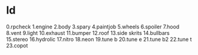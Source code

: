 # Id

0.rpcheck
1.engine
2.body
3.spary
4.paintjob
5.wheels
6.spoiler
7.hood
8.vent
9.light
10.exhaust
11.bumper
12.roof
13.side skrits
14.bullbars
15.stereo
16.hydrolic
17.nitro
18.neon
19.tune b
20.tune e
21.tune b2
22.tune t
23.copot
